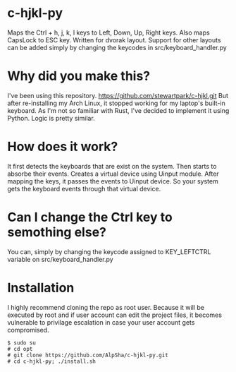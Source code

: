 # c-hjkl-py
Maps the Ctrl + h, j, k, l keys to Left, Down, Up, Right keys.
Also maps CapsLock to ESC key.
Written for dvorak layout. Support for other layouts can be added simply by changing the keycodes in src/keyboard_handler.py

# Why did you make this?
I've been using this repository. https://github.com/stewartpark/c-hjkl.git
But after re-installing my Arch Linux, it stopped working for my laptop's built-in keyboard.
As I'm not so familiar with Rust, I've decided to implement it using Python. Logic is pretty similar.

# How does it work?
It first detects the keyboards that are exist on the system. Then starts to absorbe their events. Creates a virtual device using Uinput module.
After mapping the keys, it passes the events to Uinput device. So your system gets the keyboard events through that virtual device.

# Can I change the Ctrl key to semothing else?
You can, simply by changing the keycode assigned to KEY_LEFTCTRL variable on src/keyboard_handler.py

# Installation
I highly recommend cloning the repo as root user. Because it will be executed by root and if user account can edit the project files, it becomes vulnerable to privilage escalation in case your user account gets compromised.

```console
$ sudo su
# cd opt
# git clone https://github.com/AlpSha/c-hjkl-py.git
# cd c-hjkl-py; ./install.sh
```
